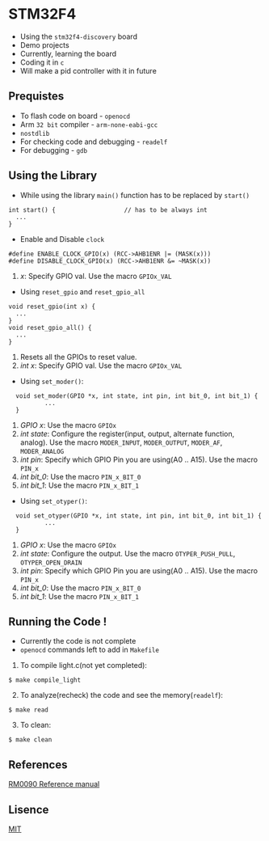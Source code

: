 # STM32F4
* Using the `stm32f4-discovery` board
* Demo projects
* Currently, learning the board
* Coding it in `c`
* Will make a pid controller with it in future

## Prequistes
* To flash code on board - `openocd`
* Arm `32 bit` compiler - `arm-none-eabi-gcc`
* `nostdlib`
* For checking code and debugging - `readelf`
* For debugging - `gdb`

## Using the Library
* While using the library `main()` function has to be replaced by `start()`
```
int start() {                   // has to be always int
  ...
}
```
* Enable and Disable `clock`
```
#define ENABLE_CLOCK_GPIO(x) (RCC->AHB1ENR |= (MASK(x)))
#define DISABLE_CLOCK_GPIO(x) (RCC->AHB1ENR &= ~MASK(x))
```
1. *x*: Specify GPIO val. Use the macro `GPIOx_VAL`
* Using `reset_gpio` and `reset_gpio_all`
```
void reset_gpio(int x) {
  ...
}
void reset_gpio_all() {
  ...
}
```
1. Resets all the GPIOs to reset value.
2. *int x*: Specify GPIO val. Use the macro `GPIOx_VAL`
* Using `set_moder()`:
```
  void set_moder(GPIO *x, int state, int pin, int bit_0, int bit_1) {
          ...
  }
```
1. *GPIO *x**: Use the macro `GPIOx`
2. *int state*: Configure the register(input, output, alternate function, analog). Use the macro `MODER_INPUT`, `MODER_OUTPUT`, `MODER_AF`, `MODER_ANALOG`
3. *int pin*: Specify which GPIO Pin you are using(A0 .. A15). Use the macro `PIN_x`
4. *int bit_0*: Use the macro `PIN_x_BIT_0`
5. *int bit_1*: Use the macro `PIN_x_BIT_1`

* Using `set_otyper()`:
```
  void set_otyper(GPIO *x, int state, int pin, int bit_0, int bit_1) {
          ...
  }
```
1. *GPIO *x**: Use the macro `GPIOx`
2. *int state*: Configure the output. Use the macro `OTYPER_PUSH_PULL`, `OTYPER_OPEN_DRAIN`
3. *int pin*: Specify which GPIO Pin you are using(A0 .. A15). Use the macro `PIN_x`
4. *int bit_0*: Use the macro `PIN_x_BIT_0`
5. *int bit_1*: Use the macro `PIN_x_BIT_1`
  
## Running the Code !
* Currently the code is not complete
* `openocd` commands left to add in `Makefile`
1. To compile light.c(not yet completed):
```
$ make compile_light
```
2. To analyze(recheck) the code and see the memory(`readelf`):
```
$ make read
```
3. To clean:
```
$ make clean
```

## References
[RM0090 Reference manual](https://www.st.com/resource/en/reference_manual/rm0090-stm32f405415-stm32f407417-stm32f427437-and-stm32f429439-advanced-armbased-32bit-mcus-stmicroelectronics.pdf)

## Lisence
[MIT](https://github.com/vtarale/STM32F4/blob/main/LICENSE)
